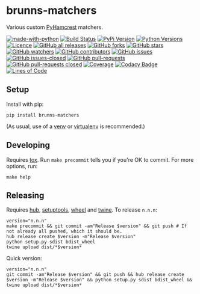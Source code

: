 # brunns-matchers

Various custom [PyHamcrest](https://pyhamcrest.readthedocs.io) matchers.

[![made-with-python](https://img.shields.io/badge/Made%20with-Python-1f425f.svg)](https://www.python.org/)
[![Build Status](https://travis-ci.org/brunns/brunns-matchers.svg?branch=master&logo=travis)](https://travis-ci.org/brunns/brunns-matchers)
[![PyPi Version](https://img.shields.io/pypi/v/brunns-matchers.svg?logo=pypi)](https://pypi.org/project/brunns-matchers/#history)
[![Python Versions](https://img.shields.io/pypi/pyversions/brunns-matchers.svg?logo=python)](https://pypi.org/project/brunns-matchers/)
[![Licence](https://img.shields.io/github/license/brunns/brunns-matchers.svg)](https://github.com/brunns/brunns-matchers/blob/master/LICENSE)
[![GitHub all releases](https://img.shields.io/github/downloads/brunns/brunns-matchers/total.svg?logo=github)](https://github.com/brunns/brunns-matchers/releases/)
[![GitHub forks](https://img.shields.io/github/forks/brunns/brunns-matchers.svg?label=Fork&logo=github)](https://github.com/brunns/brunns-matchers/network/members)
[![GitHub stars](https://img.shields.io/github/stars/brunns/brunns-matchers.svg?label=Star&logo=github)](https://github.com/brunns/brunns-matchers/stargazers/)
[![GitHub watchers](https://img.shields.io/github/watchers/brunns/brunns-matchers.svg?label=Watch&logo=github)](https://github.com/brunns/brunns-matchers/watchers/)
[![GitHub contributors](https://img.shields.io/github/contributors/brunns/brunns-matchers.svg?logo=github)](https://github.com/brunns/brunns-matchers/graphs/contributors/)
[![GitHub issues](https://img.shields.io/github/issues/brunns/brunns-matchers.svg?logo=github)](https://github.com/brunns/brunns-matchers/issues/)
[![GitHub issues-closed](https://img.shields.io/github/issues-closed/brunns/brunns-matchers.svg?logo=github)](https://github.com/brunns/brunns-matchers/issues?q=is%3Aissue+is%3Aclosed)
[![GitHub pull-requests](https://img.shields.io/github/issues-pr/brunns/brunns-matchers.svg?logo=github)](https://github.com/brunns/brunns-matchers/pulls)
[![GitHub pull-requests closed](https://img.shields.io/github/issues-pr-closed/brunns/brunns-matchers.svg?logo=github)](https://github.com/brunns/brunns-matchers/pulls?utf8=%E2%9C%93&q=is%3Apr+is%3Aclosed)
[![Coverage](https://img.shields.io/coveralls/github/brunns/brunns-matchers.svg)](https://coveralls.io/github/brunns/brunns-matchers)
[![Codacy Badge](https://api.codacy.com/project/badge/Grade/0b22e28c2ebe4722899a07c4cfa5bc69)](https://www.codacy.com/app/brunns/brunns-matchers?utm_source=github.com&amp;utm_medium=referral&amp;utm_content=brunns/brunns-matchers&amp;utm_campaign=Badge_Grade)[![Lines of Code](https://tokei.rs/b1/github/brunns/brunns-matchers)](https://github.com/brunns/brunns-matchers)

## Setup

Install with pip:

    pip install brunns-matchers

(As usual, use of a [venv](https://docs.python.org/3/library/venv.html) or [virtualenv](https://virtualenv.pypa.io) is recommended.)

## Developing

Requires [tox](https://tox.readthedocs.io). Run `make precommit` tells you if you're OK to commit. For more options, run:

    make help

## Releasing

Requires [hub](https://hub.github.com/), [setuptools](https://setuptools.readthedocs.io), [wheel](https://pypi.org/project/wheel/) and [twine](https://twine.readthedocs.io). To release `n.n.n`:

    version="n.n.n"
    make precommit && git commit -am"Release $version" && git push # If not already all pushed, which it should be.
    hub release create $version -m"Release $version"
    python setup.py sdist bdist_wheel
    twine upload dist/*$version*
    
Quick version:

    version="n.n.n"
    git commit -am"Release $version" && git push && hub release create $version -m"Release $version" && python setup.py sdist bdist_wheel && twine upload dist/*$version*
